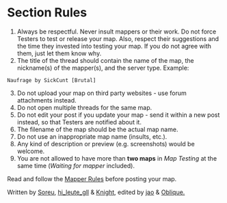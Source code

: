 # Section Rules

1. Always be respectful. Never insult mappers or their work. Do not force Testers to test or release your map. Also, respect their suggestions and the time they invested into testing your map. If you do not agree with them, just let them know why.
2. The title of the thread should contain the name of the map, the nickname(s) of the mapper(s), and the server type.
Example:
```
Naufrage by SickCunt [Brutal]
```
3. Do not upload your map on third party websites - use forum attachments instead.
4. Do not open multiple threads for the same map.
5. Do not edit your post if you update your map -  send it within a new post instead, so that Testers are notified about it.
6. The filename of the map should be the actual map name.
7. Do not use an inappropriate map name (insults, etc.).
8. Any kind of description or preview (e.g. screenshots) would be welcome.
9. You are not allowed to have more than **two maps** in *Map Testing* at the same time (*Waiting for mapper* included).

Read and follow the [Mapper Rules](Mapper%20Rules.md) before posting your map.

Written by [Soreu](https://forum.ddnet.org/memberlist.php?mode=viewprofile&u=247), [hi_leute_gll](https://forum.ddnet.org/memberlist.php?mode=viewprofile&u=197) & [Knight](https://forum.ddnet.org/memberlist.php?mode=viewprofile&u=436), edited by [jao](https://forum.ddnet.org/memberlist.php?mode=viewprofile&u=1291) & [Oblique.](https://forum.ddnet.org/memberlist.php?mode=viewprofile&u=531)
